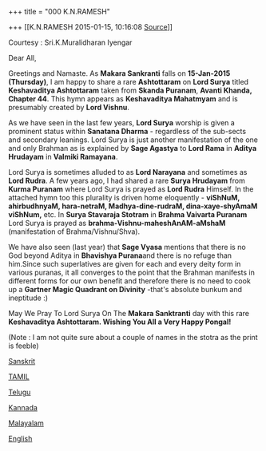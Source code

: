 +++
title = "000 K.N.RAMESH"

+++
[[K.N.RAMESH	2015-01-15, 10:16:08 [Source](https://groups.google.com/g/samskrita/c/Vgoire1IB5Q)]]



Courtesy : Sri.K.Muralidharan Iyengar  
  

Dear All,

  

Greetings and Namaste. As **Makara Sankranti** falls on **15-Jan-2015 (Thursday)**, I am happy to share a rare **Ashtottaram** on **Lord Surya** titled **Keshavaditya Ashtottaram** taken from **Skanda Puranam**, **Avanti Khanda, Chapter 44**. This hymn appears as **Keshavaditya Mahatmyam** and is presumably created by **Lord Vishnu**.

  

As we have seen in the last few years, **Lord Surya** worship is given a prominent status within **Sanatana Dharma** - regardless of the sub-sects and secondary leanings. Lord Surya is just another manifestation of the one and only Brahman as is explained by **Sage Agastya** to **Lord Rama** in **Aditya Hrudayam** in **Valmiki Ramayana**.

  

Lord Surya is sometimes alluded to as **Lord Narayana** and sometimes as **Lord Rudra**. A few years ago, I had shared a rare **Surya Hrudayam** from **Kurma Puranam** where Lord Surya is prayed as **Lord Rudra** Himself. In the attached hymn too this plurality is driven home eloquently - **viShNuM, ahirbudhnyaM, hara-netraM, Madhya-dine-rudraM, dina-xaye-shyAmaM viShNum,** etc. In **Surya Stavaraja Stotram** in **Brahma Vaivarta Puranam** Lord Surya is prayed as **brahma-Vishnu-maheshAnAM-aMshaM** (manifestation of Brahma/Vishnu/Shva).

  

We have also seen (last year) that **Sage Vyasa** mentions that there is no God beyond Aditya in **Bhavishya Purana**and there is no refuge than him.Since such superlatives are given for each and every deity form in various puranas, it all converges to the point that the Brahman manifests in different forms for our own benefit and therefore there is no need to cook up a **Gartner Magic Quadrant on Divinity** -that's absolute bunkum and ineptitude :)

  

May We Pray To Lord Surya On The **Makara Sanktranti** day with this rare **Keshavaditya Ashtottaram. Wishing You All a Very Happy Pongal!**

  

(Note : I am not quite sure about a couple of names in the stotra as the print is feeble)  

  

[Sanskrit](https://drive.google.com/file/d/0ByHsyol17T5XNFFRZF9oQ013cndGcHN5SDZLN05uRVdoMmEw/view?usp=sharing)  

[TAMIL](https://drive.google.com/file/d/0ByHsyol17T5XemFTRFZOUmJ4UXNETy1fM1ZTZk1VNlU3Y2xz/view?usp=sharing)  

[Telugu](https://drive.google.com/file/d/0ByHsyol17T5XT2JXY3VsQ2NZY2dkVVp1WHpjOEprQlFXc2lZ/view?usp=sharing)  

[Kannada](https://drive.google.com/file/d/0ByHsyol17T5XekJUNlZpd2tfalBuMzIwMmRCNnpzaXpDSF80/view?usp=sharing)  

[Malayalam](https://drive.google.com/file/d/0ByHsyol17T5XVjRNTE85Q0RxMlFUcnZqNUlMOHNRSGExb1BN/view?usp=sharing)  

[English](https://drive.google.com/file/d/0ByHsyol17T5XbkVMZ2ZjRlhLd3VxaUF0V21QMW44QkozTnhB/view?usp=sharing)  

  

  

